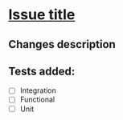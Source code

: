 # [Issue title](https://issueurl)

## Changes description

## Tests added:
- [ ] Integration
- [ ] Functional
- [ ] Unit
